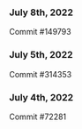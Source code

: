 ### July 8th, 2022

Commit #149793

### July 5th, 2022

Commit #314353


### July 4th, 2022

Commit #72281
